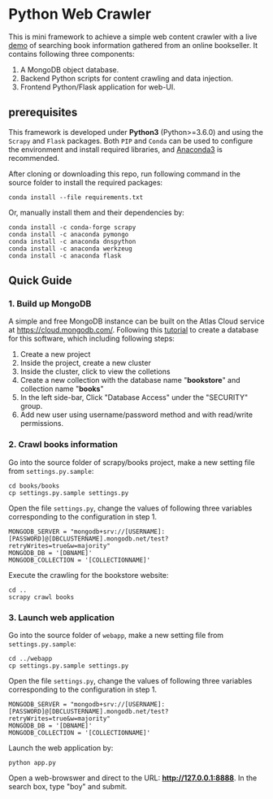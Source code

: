 # Python Web Crawler

This is mini framework to achieve a simple web content crawler with a live [demo](http://wenxinli.info:8080/) of searching book information gathered from an online bookseller. It contains following three components:

1. A MongoDB object database.
2. Backend Python scripts for content crawling and data injection.
3. Frontend Python/Flask application for web-UI.

## prerequisites

This framework is developed under **Python3** (Python>=3.6.0) and using the `Scrapy` and `Flask` packages. Both `PIP` and `Conda` can be used to configure the environment and install required libraries, and [Anaconda3](https://www.anaconda.com/distribution/) is recommended.

After cloning or downloading this repo, run following command in the source folder to install the required packages:

```
conda install --file requirements.txt
```

Or, manually install them and their dependencies by:

```
conda install -c conda-forge scrapy
conda install -c anaconda pymongo
conda install -c anaconda dnspython
conda install -c anaconda werkzeug
conda install -c anaconda flask
```

## Quick Guide

### 1. Build up MongoDB

A simple and free MongoDB instance can be built on the Atlas Cloud service at https://cloud.mongodb.com/. Following this [tutorial](https://docs.atlas.mongodb.com/tutorial/deploy-free-tier-cluster/) to create a database for this software, which including following steps:

  1. Create a new project
  2. Inside the project, create a new cluster
  3. Inside the cluster, click to view the colletions
  4. Create a new collection with the database name "**bookstore**" and collection name "**books**"
  5. In the left side-bar, Click "Database Access" under the "SECURITY" group.
  6. Add new user using username/password method and with read/write permissions.

### 2. Crawl books information

Go into the source folder of scrapy/books project, make a new setting file from `settings.py.sample`:

```
cd books/books
cp settings.py.sample settings.py
```

Open the file `settings.py`, change the values of following three variables corresponding to the configuration in step 1.

```
MONGODB_SERVER = "mongodb+srv://[USERNAME]:[PASSWORD]@[DBCLUSTERNAME].mongodb.net/test?retryWrites=true&w=majority"
MONGODB_DB = '[DBNAME]'
MONGODB_COLLECTION = '[COLLECTIONNAME]'
```

Execute the crawling for the bookstore website:

```
cd ..
scrapy crawl books
```

### 3. Launch web application

Go into the source folder of `webapp`, make a new setting file from `settings.py.sample`:

```
cd ../webapp
cp settings.py.sample settings.py
```

Open the file `settings.py`, change the values of following three variables corresponding to the configuration in step 1.

```
MONGODB_SERVER = "mongodb+srv://[USERNAME]:[PASSWORD]@[DBCLUSTERNAME].mongodb.net/test?retryWrites=true&w=majority"
MONGODB_DB = '[DBNAME]'
MONGODB_COLLECTION = '[COLLECTIONNAME]'
```

Launch the web application by:

```
python app.py
```

Open a web-browswer and direct to the URL: **http://127.0.0.1:8888**. In the search box, type "boy" and submit.




